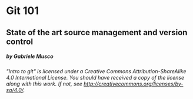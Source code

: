 <!-- $size: 16:9 -->

# Git 101

## State of the art source management and version control

##### by Gabriele Musco
###### *"Intro to git" is licensed under a Creative Commons Attribution-ShareAlike 4.0 International License. You should have received a copy of the license along with this work. If not, see <http://creativecommons.org/licenses/by-sa/4.0/>.*